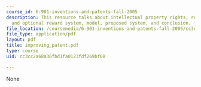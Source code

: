 ```yaml
---
course_id: 6-901-inventions-and-patents-fall-2005
description: This resource talks about intellectual property rights, reward system
  and optional reward system, model, proposed system, and conclusion.
file_location: /coursemedia/6-901-inventions-and-patents-fall-2005/cc3cc2a68a36fbd1fa0123fdf269bf08_improving_patent.pdf
file_type: application/pdf
layout: pdf
title: improving_patent.pdf
type: course
uid: cc3cc2a68a36fbd1fa0123fdf269bf08

---
```

None